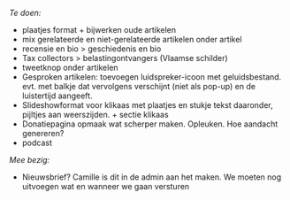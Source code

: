 *Te doen:*

- plaatjes format + bijwerken oude artikelen
- mix gerelateerde en niet-gerelateerde artikelen onder artikel
- recensie en bio > geschiedenis en bio
- Tax collectors > belastingontvangers (Vlaamse schilder)
- tweetknop onder artikelen
- ﻿Gesproken artikelen: toevoegen luidspreker-icoon met geluidsbestand. evt. met balkje dat vervolgens verschijnt (niet als pop-up) en de luistertijd aangeeft.
- Slideshowformat voor klikaas met plaatjes en stukje tekst daaronder, pijltjes aan weerszijden. + sectie klikaas
- Donatiepagina opmaak wat scherper maken. Opleuken. Hoe aandacht genereren?
- podcast


*Mee bezig:*

- Nieuwsbrief? Camille is dit in de admin aan het maken. We moeten nog uitvoegen wat en wanneer we gaan versturen